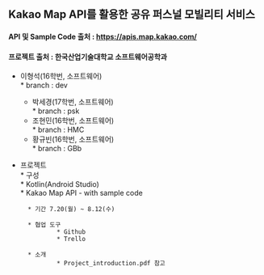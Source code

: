 ## Kakao Map API를 활용한 공유 퍼스널 모빌리티 서비스   
#### API 및 Sample Code 출처 : https://apis.map.kakao.com/
#### 프로젝트 출처 : 한국산업기술대학교 소프트웨어공학과 

- 이형석(16학번, 소프트웨어)   
		* branch : dev   

	- 박세경(17학번, 소프트웨어)   
				* branch : psk
	- 조현민(16학번, 소프트웨어)   
				* branch : HMC
	- 황규빈(16학번, 소프트웨어)   
				* branch : GBb

* 프로젝트   
		* 구성   
				* Kotlin(Android Studio)   
				* Kakao Map API   - with sample code   

		* 기간 7.20(월) ~ 8.12(수)   

		* 협업 도구   
				* Github   
				* Trello   
		
		* 소개   
				* Project_introduction.pdf 참고 
